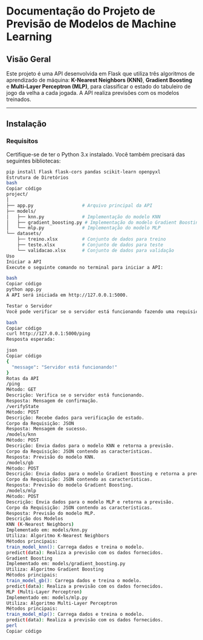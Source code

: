 # Documentação do Projeto de Previsão de Modelos de Machine Learning

## Visão Geral
Este projeto é uma API desenvolvida em Flask que utiliza três algoritmos de aprendizado de máquina: **K-Nearest Neighbors (KNN)**, **Gradient Boosting** e **Multi-Layer Perceptron (MLP)**, para classificar o estado do tabuleiro de jogo da velha a cada jogada. A API realiza previsões com os modelos treinados.

---

## Instalação

### Requisitos
Certifique-se de ter o Python 3.x instalado. Você também precisará das seguintes bibliotecas:

```bash
pip install Flask flask-cors pandas scikit-learn openpyxl
Estrutura de Diretórios
bash
Copiar código
project/
│
├── app.py                  # Arquivo principal da API
├── models/
│   ├── knn.py              # Implementação do modelo KNN
│   ├── gradient_boosting.py # Implementação do modelo Gradient Boosting
│   └── mlp.py              # Implementação do modelo MLP
└── datasets/
    ├── treino.xlsx         # Conjunto de dados para treino
    ├── teste.xlsx          # Conjunto de dados para teste
    └── validacao.xlsx      # Conjunto de dados para validação
Uso
Iniciar a API
Execute o seguinte comando no terminal para iniciar a API:

bash
Copiar código
python app.py
A API será iniciada em http://127.0.0.1:5000.

Testar o Servidor
Você pode verificar se o servidor está funcionando fazendo uma requisição GET para /ping:

bash
Copiar código
curl http://127.0.0.1:5000/ping
Resposta esperada:

json
Copiar código
{
  "message": "Servidor está funcionando!"
}
Rotas da API
/ping
Método: GET
Descrição: Verifica se o servidor está funcionando.
Resposta: Mensagem de confirmação.
/verifyState
Método: POST
Descrição: Recebe dados para verificação de estado.
Corpo da Requisição: JSON
Resposta: Mensagem de sucesso.
/models/knn
Método: POST
Descrição: Envia dados para o modelo KNN e retorna a previsão.
Corpo da Requisição: JSON contendo as características.
Resposta: Previsão do modelo KNN.
/models/gb
Método: POST
Descrição: Envia dados para o modelo Gradient Boosting e retorna a previsão.
Corpo da Requisição: JSON contendo as características.
Resposta: Previsão do modelo Gradient Boosting.
/models/mlp
Método: POST
Descrição: Envia dados para o modelo MLP e retorna a previsão.
Corpo da Requisição: JSON contendo as características.
Resposta: Previsão do modelo MLP.
Descrição dos Modelos
KNN (K-Nearest Neighbors)
Implementado em: models/knn.py
Utiliza: Algoritmo K-Nearest Neighbors
Métodos principais:
train_model_knn(): Carrega dados e treina o modelo.
predict(data): Realiza a previsão com os dados fornecidos.
Gradient Boosting
Implementado em: models/gradient_boosting.py
Utiliza: Algoritmo Gradient Boosting
Métodos principais:
train_model_gb(): Carrega dados e treina o modelo.
predict(data): Realiza a previsão com os dados fornecidos.
MLP (Multi-Layer Perceptron)
Implementado em: models/mlp.py
Utiliza: Algoritmo Multi-Layer Perceptron
Métodos principais:
train_model_mlp(): Carrega dados e treina o modelo.
predict(data): Realiza a previsão com os dados fornecidos.
perl
Copiar código

